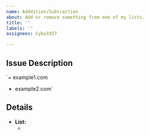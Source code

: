 ```yaml
---
name: Adddition/Subtraction
about: Add or remove something from one of my lists.
title: ''
labels: ''
assignees: Cybo1927

---
```


## Issue Description
<!-- If you want to add domains put plus(+) in from of the domain and if you want to remove a domain put minus(-) -->

`+ example1.com
- example2.com`

## Details
<!-- Provide me with the list you want to be updated -->

- **List:**
  - <!-- (e.g. Filters Adaptation) -->
